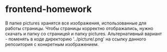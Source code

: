 # frontend-homework
В папке pictures хранятся все изображения, использованные для работы страницы. Чтобы страницы корректно отображались, нужно скачать и папку со страницей и папку pictures. 
Альтернативный вариант - поменять в коде директорию '../picture/.png' на ссылку данного репозитория с конкретным изображением.
